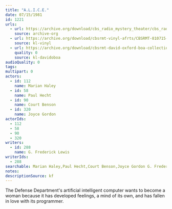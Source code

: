 ```yaml
---
title: "A.L.I.C.E."
date: 07/15/1981
id: 1221
urls: 
  - url: https://archive.org/download/cbs_radio_mystery_theater/cbs_radio_mystery_theater-1201-1250.zip/cbs_radio_mystery_theater-1201-1250%2Fcbsrmt_1221_alice.mp3
    source: archive-org
  - url: https://archive.org/download/cbsrmt-vinyl-afrts/CBSRMT-810715-1221-Alice_afrts.mp3
    source: kl-vinyl
  - url: https://archive.org/download/cbsrmt-david-oxford-boa-collection/CBSRMT-810715-1221-Alice-(AFRTS)-(256-44)-{BoA}.mp3
    quality: 0
    source: kl-davidoboa
audioQuality: 0
tags: 
multipart: 0
actors:  
  - id: 112
    name: Marian Haley  
  - id: 58
    name: Paul Hecht  
  - id: 90
    name: Court Benson  
  - id: 320
    name: Joyce Gordon
actorIds:  
  - 112  
  - 58  
  - 90  
  - 320
writers:  
  - id: 288
    name: G. Frederick Lewis
writerIds:  
  - 288
searchable: Marian Haley,Paul Hecht,Court Benson,Joyce Gordon G. Frederick Lewis
notes: 
descriptionSource: kf
---
```

The Defense Department's artificial intelligent computer wants to become a woman because it has developed feelings, a mind of its own, and has fallen in love with its programmer.
